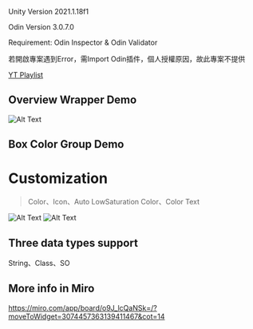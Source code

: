 Unity Version 2021.1.18f1

Odin Version 3.0.7.0

Requirement: Odin Inspector & Odin Validator

若開啟專案遇到Error，需Import Odin插件，個人授權原因，故此專案不提供

[YT Playlist](https://www.youtube.com/playlist?list=PLGkS8CzB8N0G-x7s0450cFymEGmEpcQCL)

## Overview Wrapper Demo
![Alt Text](https://i.imgur.com/HYwoQYF.gif)

## Box Color Group Demo
# Customization
> Color、Icon、Auto LowSaturation Color、Color Text

![Alt Text](https://i.imgur.com/1PLfmFL.gif)
![Alt Text](https://i.imgur.com/m5NIPyF.png)

## Three data types support
String、Class、SO

## More info in Miro
https://miro.com/app/board/o9J_lcQaNSk=/?moveToWidget=3074457363139411467&cot=14
